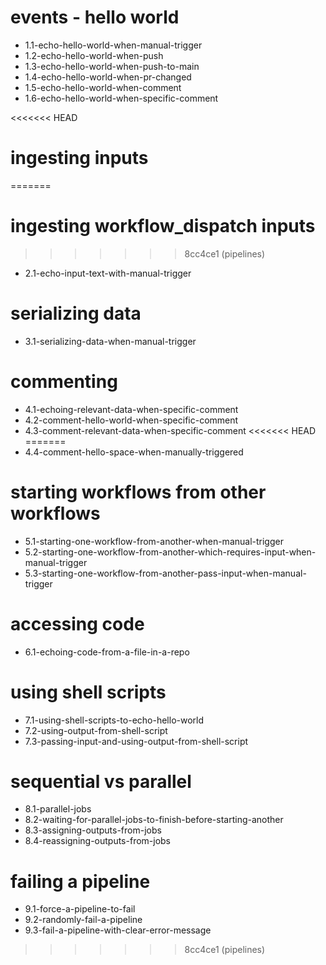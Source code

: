 # events - hello world

- 1.1-echo-hello-world-when-manual-trigger
- 1.2-echo-hello-world-when-push
- 1.3-echo-hello-world-when-push-to-main
- 1.4-echo-hello-world-when-pr-changed
- 1.5-echo-hello-world-when-comment
- 1.6-echo-hello-world-when-specific-comment

<<<<<<< HEAD
# ingesting inputs
=======
# ingesting workflow_dispatch inputs
>>>>>>> 8cc4ce1 (pipelines)

- 2.1-echo-input-text-with-manual-trigger

# serializing data

- 3.1-serializing-data-when-manual-trigger

# commenting

- 4.1-echoing-relevant-data-when-specific-comment
- 4.2-comment-hello-world-when-specific-comment
- 4.3-comment-relevant-data-when-specific-comment
<<<<<<< HEAD
=======
- 4.4-comment-hello-space-when-manually-triggered

# starting workflows from other workflows

- 5.1-starting-one-workflow-from-another-when-manual-trigger
- 5.2-starting-one-workflow-from-another-which-requires-input-when-manual-trigger
- 5.3-starting-one-workflow-from-another-pass-input-when-manual-trigger

# accessing code

- 6.1-echoing-code-from-a-file-in-a-repo

# using shell scripts

- 7.1-using-shell-scripts-to-echo-hello-world
- 7.2-using-output-from-shell-script
- 7.3-passing-input-and-using-output-from-shell-script

# sequential vs parallel

- 8.1-parallel-jobs
- 8.2-waiting-for-parallel-jobs-to-finish-before-starting-another
- 8.3-assigning-outputs-from-jobs
- 8.4-reassigning-outputs-from-jobs

# failing a pipeline

- 9.1-force-a-pipeline-to-fail
- 9.2-randomly-fail-a-pipeline
- 9.3-fail-a-pipeline-with-clear-error-message
>>>>>>> 8cc4ce1 (pipelines)
